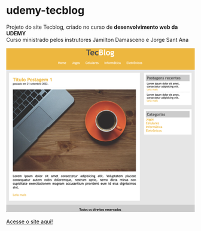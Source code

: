 # udemy-tecblog <br>
 Projeto do site Tecblog, criado no curso de <strong> desenvolvimento web da UDEMY </strong> <br>
Curso ministrado pelos instrutores Jamilton Damasceno e Jorge Sant Ana <br>

![imagem](print-tela.png)

[Acesse o site aqui!](https://marcocarvalhodev.github.io/udemy-tecblog/)
